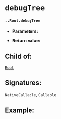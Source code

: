 # `debugTree`

#### `..Root.debugTree`

* **Parameters:**

* **Return value:**

## Child of:

[`Root`](docs..Root.md)

## Signatures:

`NativeCallable`, `Callable`



## Example:

